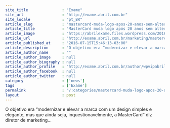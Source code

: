 ```yaml
---
site_title               : "Exame"
site_url                 : "http://exame.abril.com.br"
site_locale              : "pt_BR"
article_slug             : "mastercard-muda-logo-apos-20-anos-sem-alteracoes"
article_title            : "MasterCard muda logo após 20 anos sem alterações"
article_image            : "https://abrilexame.files.wordpress.com/2016/09/size_960_16_9_logo-mastercard2.jpg?quality=70&strip=all&w=960"
article_url              : "http://exame.abril.com.br/marketing/mastercard-muda-logo-apos-20-anos-sem-alteracoes/"
article_published_at     : "2016-07-15T15:46:13-03:00"
article_description      : "O objetivo era “modernizar e elevar a marca com um design simples e elegante, mas que ainda seja, inquestionavelmente, a MasterCard” diz diretor de marketing..."
article_author_name      : ""
article_author_image     : null
article_author_biography : null
article_author_profile   : "http://exame.abril.com.br/author/wpvipabril/"
article_author_facebook  : null
article_author_twitter   : null
category                 : ['news']
tags                     : ['Exame']
permalink                : "/:categories/mastercard-muda-logo-apos-20-anos-sem-alteracoes/"
layout                   : post
---
```


O objetivo era “modernizar e elevar a marca com um design simples e elegante, mas que ainda seja, inquestionavelmente, a MasterCard” diz diretor de marketing...
